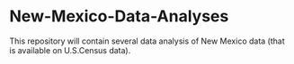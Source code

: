 # New-Mexico-Data-Analyses

This repository will contain several data analysis of New Mexico data (that is available on U.S.Census data). 
